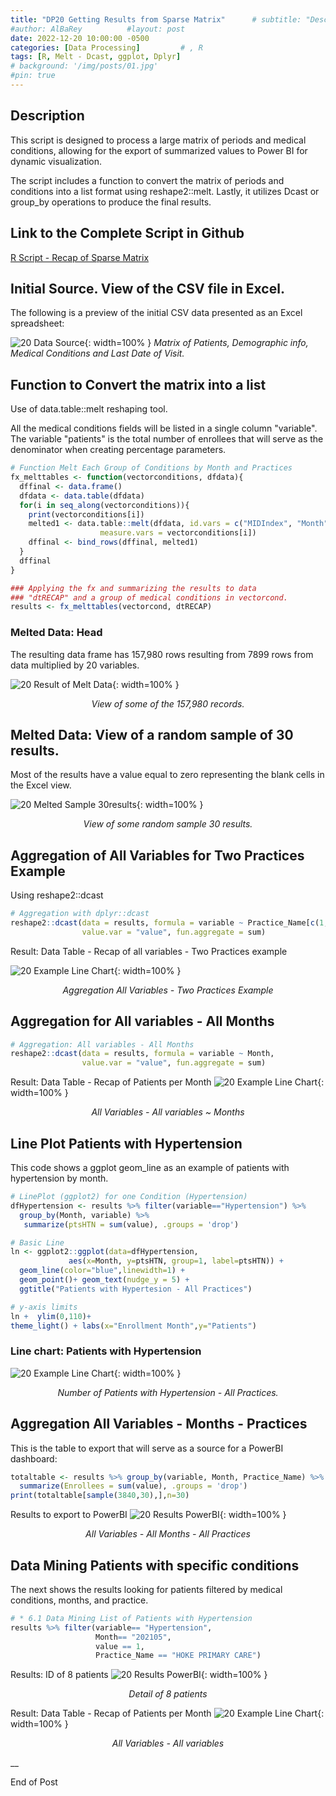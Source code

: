 ```yaml
---
title: "DP20 Getting Results from Sparse Matrix"      # subtitle: "Description of R Scripts for data processing."
#author: AlBaRey          #layout: post
date: 2022-12-20 10:00:00 -0500
categories: [Data Processing]         # , R
tags: [R, Melt - Dcast, ggplot, Dplyr]
# background: '/img/posts/01.jpg'
#pin: true
---
```


## Description

This script is designed to process a large matrix of periods and medical conditions, allowing for the export of summarized values to Power BI for dynamic visualization.

The script includes a function to convert the matrix of periods and conditions into a list format using reshape2::melt. Lastly, it utilizes Dcast or group_by operations to produce the final results.


## Link to the Complete Script in Github
[R Script - Recap of Sparse Matrix](https://github.com/albarey33/Data_Analysis_R/blob/main/20%20Recap%20of%20Sparse%20Matrix%20Melt%20Dcast%20Conditions%20vs%20Periods.R)


## Initial Source. View of the CSV file in Excel.

The following is a preview of the initial CSV data presented as an Excel spreadsheet:

![20 Data Source](/images/DataProcess/20_Enrollees_with_Medical_Conditions_Six_Months2.PNG){: width=100% }
_Matrix of Patients, Demographic info, Medical Conditions and Last Date of Visit._


## Function to Convert the matrix into a list

Use of data.table::melt reshaping tool.

All the medical conditions fields will be listed in a single column "variable". The variable "patients" is the total number of enrollees that will serve as the denominator when creating percentage parameters.

```R
# Function Melt Each Group of Conditions by Month and Practices
fx_melttables <- function(vectorconditions, dfdata){
  dffinal <- data.frame()
  dfdata <- data.table(dfdata)
  for(i in seq_along(vectorconditions)){
    print(vectorconditions[i])
    melted1 <- data.table::melt(dfdata, id.vars = c("MIDIndex", "Month", "Practice_Name"), 
                    measure.vars = vectorconditions[i]) 
    dffinal <- bind_rows(dffinal, melted1)
  }
  dffinal
}

### Applying the fx and summarizing the results to data 
### "dtRECAP" and a group of medical conditions in vectorcond. 
results <- fx_melttables(vectorcond, dtRECAP)
```

### Melted Data: Head

The resulting data frame has 157,980 rows resulting from 7899 rows from data multiplied by 20 variables.

![20 Result of Melt Data](/images/DataProcess/20_Melted_Data_20_variables.PNG){: width=100% }
_<center>View of some of the 157,980 records.</center>_

## Melted Data: View of a random sample of 30 results. 

Most of the results have a value equal to zero representing the blank cells in the Excel view. 

![20 Melted Sample 30results](/images/DataProcess/20_Melted_Sample_30results.PNG){: width=100% }
_<center>View of some random sample 30 results.</center>_


## Aggregation of All Variables for Two Practices Example

Using reshape2::dcast

```R
# Aggregation with dplyr::dcast
reshape2::dcast(data = results, formula = variable ~ Practice_Name[c(1,4)], 
                value.var = "value", fun.aggregate = sum)
```

Result: Data Table - Recap of all variables - Two Practices example

![20 Example Line Chart](/images/DataProcess/20_Aggregation_Two_Practices.PNG){: width=100% }
_<center>Aggregation All Variables - Two Practices Example</center>_


## Aggregation for All variables - All Months

```R
# Aggregation: All variables - All Months
reshape2::dcast(data = results, formula = variable ~ Month, 
                value.var = "value", fun.aggregate = sum)
```

Result: Data Table - Recap of Patients per Month
![20 Example Line Chart](/images/DataProcess/20_Aggregation_Variables_Months.PNG){: width=100% }
_<center>All Variables - All variables ~ Months</center>_


## Line Plot Patients with Hypertension
This code shows a ggplot geom_line as an example of patients with hypertension by month.

```R
# LinePlot (ggplot2) for one Condition (Hypertension)
dfHypertension <- results %>% filter(variable=="Hypertension") %>% 
  group_by(Month, variable) %>% 
   summarize(ptsHTN = sum(value), .groups = 'drop')

# Basic Line
ln <- ggplot2::ggplot(data=dfHypertension, 
             aes(x=Month, y=ptsHTN, group=1, label=ptsHTN)) +
  geom_line(color="blue",linewidth=1) + 
  geom_point()+ geom_text(nudge_y = 5) + 
  ggtitle("Patients with Hypertesion - All Practices")

# y-axis limits
ln +  ylim(0,110)+
theme_light() + labs(x="Enrollment Month",y="Patients")
```
### Line chart: Patients with Hypertension
![20 Example Line Chart](/images/DataProcess/20_Line_Chart_Patients_with_Hypertension.PNG){: width=100% }
_<center>Number of Patients with Hypertension - All Practices.</center>_


## Aggregation All Variables - Months - Practices

This is the table to export that will serve as a source for a PowerBI dashboard:

```R
totaltable <- results %>% group_by(variable, Month, Practice_Name) %>%
  summarize(Enrollees = sum(value), .groups = 'drop')
print(totaltable[sample(3840,30),],n=30)
```

Results to export to PowerBI
![20 Results PowerBI](/images/DataProcess/20_Results_PowerBI.PNG){: width=100% }
_<center>All Variables - All Months - All Practices</center>_


## Data Mining Patients with specific conditions

The next shows the results looking for patients filtered by medical conditions, months, and practice. 

```R
# * 6.1 Data Mining List of Patients with Hypertension
results %>% filter(variable== "Hypertension", 
                   Month== "202105",
                   value == 1, 
                   Practice_Name == "HOKE PRIMARY CARE")
```

Results: ID of 8 patients 
![20 Results PowerBI](/images/DataProcess/20_Data_Mining_8_patients.PNG){: width=100% }
_<center>Detail of 8 patients</center>_


Result: Data Table - Recap of Patients per Month
![20 Example Line Chart](/images/DataProcess/20_Aggregation_Variables_Months.PNG){: width=100% }
_<center>All Variables - All variables </center>_

__

End of Post

